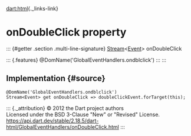 [dart:html](../../dart-html/dart-html-library){._links-link}

onDoubleClick property
======================

::: {#getter .section .multi-line-signature}
[Stream](../../dart-async/stream-class)\<[Event](../event-class)\>
onDoubleClick

::: {.features}
\@DomName(\'GlobalEventHandlers.ondblclick\')
:::
:::

Implementation {#source}
--------------

``` {.language-dart data-language="dart"}
@DomName('GlobalEventHandlers.ondblclick')
Stream<Event> get onDoubleClick => doubleClickEvent.forTarget(this);
```

::: {._attribution}
© 2012 the Dart project authors\
Licensed under the BSD 3-Clause \"New\" or \"Revised\" License.\
<https://api.dart.dev/stable/2.18.5/dart-html/GlobalEventHandlers/onDoubleClick.html>
:::
